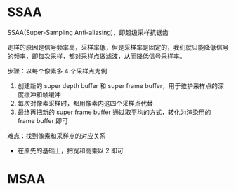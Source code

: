 # SSAA

SSAA(Super-Sampling Anti-aliasing)，即超级采样抗锯齿

走样的原因是信号频率高，采样率低，但是采样率是固定的，我们就只能降低信号的频率，即每次采样，都对采样点做滤波，从而降低信号采样率。

步骤：以每个像素多 4 个采样点为例
1. 创建新的 super depth buffer 和 super frame buffer，用于维护采样点的深度缓冲和帧缓冲
2. 每次对像素采样时，都用像素内这四个采样点代替
3. 最终再把新的 super frame buffer 通过取平均的方式，转化为渲染用的 frame buffer 即可

难点：找到像素和采样点的对应关系
- 在原先的基础上，把宽和高乘以 2 即可

# MSAA